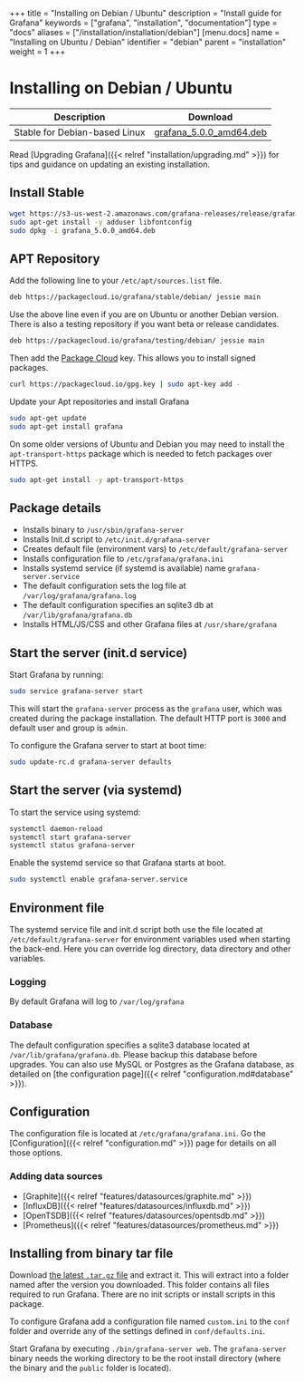 +++
title = "Installing on Debian / Ubuntu"
description = "Install guide for Grafana"
keywords = ["grafana", "installation", "documentation"]
type = "docs"
aliases = ["/installation/installation/debian"]
[menu.docs]
name = "Installing on Ubuntu / Debian"
identifier = "debian"
parent = "installation"
weight = 1
+++

# Installing on Debian / Ubuntu

Description | Download
------------ | -------------
Stable for Debian-based Linux | [grafana_5.0.0_amd64.deb](https://s3-us-west-2.amazonaws.com/grafana-releases/release/grafana_5.0.0_amd64.deb)

Read [Upgrading Grafana]({{< relref "installation/upgrading.md" >}}) for tips and guidance on updating an existing
installation.

## Install Stable


```bash
wget https://s3-us-west-2.amazonaws.com/grafana-releases/release/grafana_5.0.0_amd64.deb
sudo apt-get install -y adduser libfontconfig
sudo dpkg -i grafana_5.0.0_amd64.deb
```

## APT Repository

Add the following line to your `/etc/apt/sources.list` file.

```bash
deb https://packagecloud.io/grafana/stable/debian/ jessie main
```

Use the above line even if you are on Ubuntu or another Debian version.
There is also a testing repository if you want beta or release
candidates.

```bash
deb https://packagecloud.io/grafana/testing/debian/ jessie main
```

Then add the [Package Cloud](https://packagecloud.io/grafana) key. This
allows you to install signed packages.

```bash
curl https://packagecloud.io/gpg.key | sudo apt-key add -
```

Update your Apt repositories and install Grafana

```bash
sudo apt-get update
sudo apt-get install grafana
```

On some older versions of Ubuntu and Debian you may need to install the
`apt-transport-https` package which is needed to fetch packages over
HTTPS.

```bash
sudo apt-get install -y apt-transport-https
```

## Package details

- Installs binary to `/usr/sbin/grafana-server`
- Installs Init.d script to `/etc/init.d/grafana-server`
- Creates default file (environment vars) to `/etc/default/grafana-server`
- Installs configuration file to `/etc/grafana/grafana.ini`
- Installs systemd service (if systemd is available) name `grafana-server.service`
- The default configuration sets the log file at `/var/log/grafana/grafana.log`
- The default configuration specifies an sqlite3 db at `/var/lib/grafana/grafana.db`
- Installs HTML/JS/CSS and other Grafana files at `/usr/share/grafana`

## Start the server (init.d service)

Start Grafana by running:

```bash
sudo service grafana-server start
```

This will start the `grafana-server` process as the `grafana` user,
which was created during the package installation. The default HTTP port
is `3000` and default user and group is `admin`.

To configure the Grafana server to start at boot time:

```bash
sudo update-rc.d grafana-server defaults
```

## Start the server (via systemd)

To start the service using systemd:

```bash
systemctl daemon-reload
systemctl start grafana-server
systemctl status grafana-server
```

Enable the systemd service so that Grafana starts at boot.

```bash
sudo systemctl enable grafana-server.service
```

## Environment file

The systemd service file and init.d script both use the file located at
`/etc/default/grafana-server` for environment variables used when
starting the back-end. Here you can override log directory, data
directory and other variables.

### Logging

By default Grafana will log to `/var/log/grafana`

### Database

The default configuration specifies a sqlite3 database located at
`/var/lib/grafana/grafana.db`. Please backup this database before
upgrades. You can also use MySQL or Postgres as the Grafana database, as detailed on [the configuration page]({{< relref "configuration.md#database" >}}).

## Configuration

The configuration file is located at `/etc/grafana/grafana.ini`.  Go the
[Configuration]({{< relref "configuration.md" >}}) page for details on all
those options.

### Adding data sources

- [Graphite]({{< relref "features/datasources/graphite.md" >}})
- [InfluxDB]({{< relref "features/datasources/influxdb.md" >}})
- [OpenTSDB]({{< relref "features/datasources/opentsdb.md" >}})
- [Prometheus]({{< relref "features/datasources/prometheus.md" >}})

## Installing from binary tar file

Download [the latest `.tar.gz` file](https://grafana.com/get) and
extract it.  This will extract into a folder named after the version you
downloaded. This folder contains all files required to run Grafana.  There are
no init scripts or install scripts in this package.

To configure Grafana add a configuration file named `custom.ini` to the
`conf` folder and override any of the settings defined in
`conf/defaults.ini`.

Start Grafana by executing `./bin/grafana-server web`. The `grafana-server`
binary needs the working directory to be the root install directory (where the
binary and the `public` folder is located).
